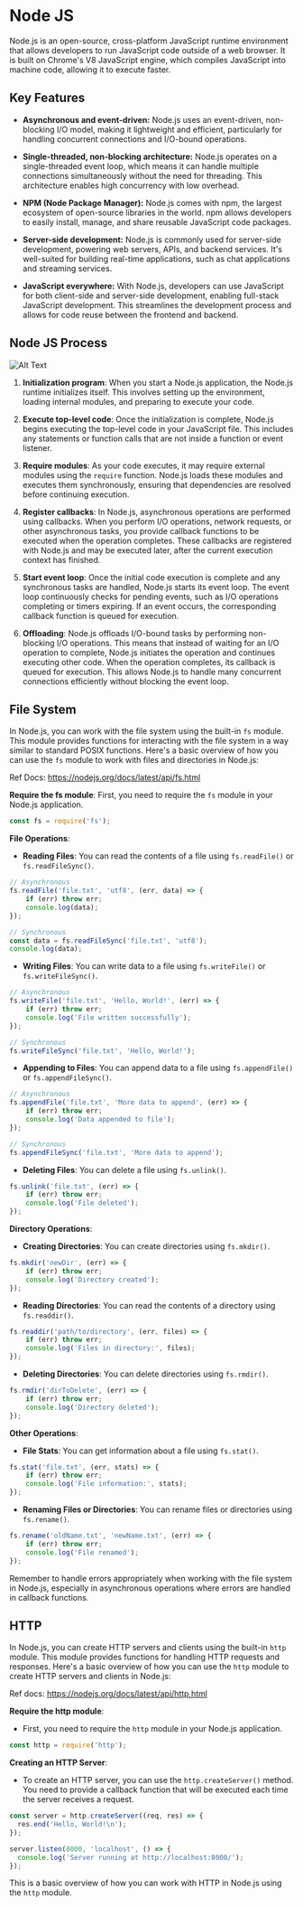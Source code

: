 # **Node JS**


Node.js is an open-source, cross-platform JavaScript runtime environment that allows developers to run JavaScript code outside of a web browser. It is built on Chrome's V8 JavaScript engine, which compiles JavaScript into machine code, allowing it to execute faster.
## **Key Features**

- **Asynchronous and event-driven:** Node.js uses an event-driven, non-blocking I/O model, making it lightweight and efficient, particularly for handling concurrent connections and I/O-bound operations.

- **Single-threaded, non-blocking architecture:** Node.js operates on a single-threaded event loop, which means it can handle multiple connections simultaneously without the need for threading. This architecture enables high concurrency with low overhead.

- **NPM (Node Package Manager):** Node.js comes with npm, the largest ecosystem of open-source libraries in the world. npm allows developers to easily install, manage, and share reusable JavaScript code packages.

- **Server-side development:** Node.js is commonly used for server-side development, powering web servers, APIs, and backend services. It's well-suited for building real-time applications, such as chat applications and streaming services.

- **JavaScript everywhere:** With Node.js, developers can use JavaScript for both client-side and server-side development, enabling full-stack JavaScript development. This streamlines the development process and allows for code reuse between the frontend and backend.
## **Node JS Process**


![Alt Text](https://i.stack.imgur.com/vecVQ.png)



1. **Initialization program**: When you start a Node.js application, the Node.js runtime initializes itself. This involves setting up the environment, loading internal modules, and preparing to execute your code.

2. **Execute top-level code**: Once the initialization is complete, Node.js begins executing the top-level code in your JavaScript file. This includes any statements or function calls that are not inside a function or event listener.

3. **Require modules**: As your code executes, it may require external modules using the `require` function. Node.js loads these modules and executes them synchronously, ensuring that dependencies are resolved before continuing execution.

4. **Register callbacks**: In Node.js, asynchronous operations are performed using callbacks. When you perform I/O operations, network requests, or other asynchronous tasks, you provide callback functions to be executed when the operation completes. These callbacks are registered with Node.js and may be executed later, after the current execution context has finished.

5. **Start event loop**: Once the initial code execution is complete and any synchronous tasks are handled, Node.js starts its event loop. The event loop continuously checks for pending events, such as I/O operations completing or timers expiring. If an event occurs, the corresponding callback function is queued for execution.

6. **Offloading**: Node.js offloads I/O-bound tasks by performing non-blocking I/O operations. This means that instead of waiting for an I/O operation to complete, Node.js initiates the operation and continues executing other code. When the operation completes, its callback is queued for execution. This allows Node.js to handle many concurrent connections efficiently without blocking the event loop.



## **File System**

In Node.js, you can work with the file system using the built-in `fs` module. This module provides functions for interacting with the file system in a way similar to standard POSIX functions. Here's a basic overview of how you can use the `fs` module to work with files and directories in Node.js:

Ref Docs: https://nodejs.org/docs/latest/api/fs.html

 **Require the fs module**: First, you need to require the `fs` module in your Node.js application.

```javascript
const fs = require('fs');
```

 **File Operations**:
   - **Reading Files**: You can read the contents of a file using `fs.readFile()` or `fs.readFileSync()`.

   ```javascript
   // Asynchronous
   fs.readFile('file.txt', 'utf8', (err, data) => {
       if (err) throw err;
       console.log(data);
   });

   // Synchronous
   const data = fs.readFileSync('file.txt', 'utf8');
   console.log(data);
   ```

   - **Writing Files**: You can write data to a file using `fs.writeFile()` or `fs.writeFileSync()`.

   ```javascript
   // Asynchronous
   fs.writeFile('file.txt', 'Hello, World!', (err) => {
       if (err) throw err;
       console.log('File written successfully');
   });

   // Synchronous
   fs.writeFileSync('file.txt', 'Hello, World!');
   ```

   - **Appending to Files**: You can append data to a file using `fs.appendFile()` or `fs.appendFileSync()`.

   ```javascript
   // Asynchronous
   fs.appendFile('file.txt', 'More data to append', (err) => {
       if (err) throw err;
       console.log('Data appended to file');
   });

   // Synchronous
   fs.appendFileSync('file.txt', 'More data to append');
   ```

   - **Deleting Files**: You can delete a file using `fs.unlink()`.

   ```javascript
   fs.unlink('file.txt', (err) => {
       if (err) throw err;
       console.log('File deleted');
   });
   ```

 **Directory Operations**:
   - **Creating Directories**: You can create directories using `fs.mkdir()`.

   ```javascript
   fs.mkdir('newDir', (err) => {
       if (err) throw err;
       console.log('Directory created');
   });
   ```

   - **Reading Directories**: You can read the contents of a directory using `fs.readdir()`.

   ```javascript
   fs.readdir('path/to/directory', (err, files) => {
       if (err) throw err;
       console.log('Files in directory:', files);
   });
   ```

   - **Deleting Directories**: You can delete directories using `fs.rmdir()`.

   ```javascript
   fs.rmdir('dirToDelete', (err) => {
       if (err) throw err;
       console.log('Directory deleted');
   });
   ```

**Other Operations**:
   - **File Stats**: You can get information about a file using `fs.stat()`.

   ```javascript
   fs.stat('file.txt', (err, stats) => {
       if (err) throw err;
       console.log('File information:', stats);
   });
   ```

   - **Renaming Files or Directories**: You can rename files or directories using `fs.rename()`.

   ```javascript
   fs.rename('oldName.txt', 'newName.txt', (err) => {
       if (err) throw err;
       console.log('File renamed');
   });
   ```

Remember to handle errors appropriately when working with the file system in Node.js, especially in asynchronous operations where errors are handled in callback functions.
## **HTTP**

In Node.js, you can create HTTP servers and clients using the built-in `http` module. This module provides functions for handling HTTP requests and responses. Here's a basic overview of how you can use the `http` module to create HTTP servers and clients in Node.js:

Ref docs: https://nodejs.org/docs/latest/api/http.html

**Require the http module**: 

- First, you need to require the `http` module in your Node.js application.

```javascript
const http = require('http');
```

**Creating an HTTP Server**:
   - To create an HTTP server, you can use the `http.createServer()` method. You need to provide a callback function that will be executed each time the server receives a request.

```javascript
const server = http.createServer((req, res) => {
  res.end('Hello, World!\n');
});

server.listen(8000, 'localhost', () => {
  console.log('Server running at http://localhost:8000/');
});
```

This is a basic overview of how you can work with HTTP in Node.js using the `http` module.